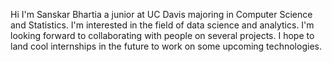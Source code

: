 

Hi I'm Sanskar Bhartia a junior at UC Davis majoring in Computer Science and Statistics. I'm interested in the field of data science and analytics. I'm looking forward to collaborating with people on several projects. I hope to land cool internships in the future to work on some upcoming technologies.
